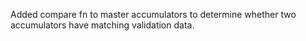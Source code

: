 Added compare fn to master accumulators to determine whether two accumulators have matching validation data.
